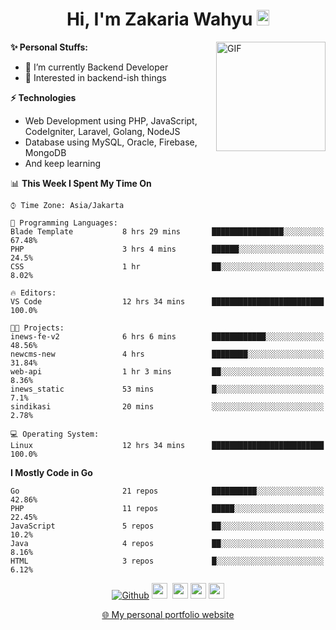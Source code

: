 <h1 align="center">Hi, I'm Zakaria Wahyu <img src="https://github.com/TheDudeThatCode/TheDudeThatCode/blob/master/Assets/Hi.gif" width="20px" height="25px"></h1>

<img align="right" alt="GIF" height="175px" src="https://www.nayakapratama.co.id/wp-content/uploads/2019/07/Website-Maintenance.gif" />

**✨ Personal Stuffs:**
- 🔭 I’m currently Backend Developer
- 🌱 Interested in backend-ish things

**⚡ Technologies**
- Web Development using PHP, JavaScript, CodeIgniter, Laravel, Golang, NodeJS
- Database using MySQL, Oracle, Firebase, MongoDB
- And keep learning

<!--START_SECTION:waka-->
📊 **This Week I Spent My Time On** 

```text
⌚︎ Time Zone: Asia/Jakarta

💬 Programming Languages: 
Blade Template           8 hrs 29 mins       ████████████████░░░░░░░░░   67.48% 
PHP                      3 hrs 4 mins        ██████░░░░░░░░░░░░░░░░░░░   24.5% 
CSS                      1 hr                ██░░░░░░░░░░░░░░░░░░░░░░░   8.02%

🔥 Editors: 
VS Code                  12 hrs 34 mins      █████████████████████████   100.0%

🐱‍💻 Projects: 
inews-fe-v2              6 hrs 6 mins        ████████████░░░░░░░░░░░░░   48.56% 
newcms-new               4 hrs               ████████░░░░░░░░░░░░░░░░░   31.84% 
web-api                  1 hr 3 mins         ██░░░░░░░░░░░░░░░░░░░░░░░   8.36% 
inews_static             53 mins             █░░░░░░░░░░░░░░░░░░░░░░░░   7.1% 
sindikasi                20 mins             ░░░░░░░░░░░░░░░░░░░░░░░░░   2.78%

💻 Operating System: 
Linux                    12 hrs 34 mins      █████████████████████████   100.0%

```

**I Mostly Code in Go** 

```text
Go                       21 repos            ██████████░░░░░░░░░░░░░░░   42.86% 
PHP                      11 repos            █████░░░░░░░░░░░░░░░░░░░░   22.45% 
JavaScript               5 repos             ██░░░░░░░░░░░░░░░░░░░░░░░   10.2% 
Java                     4 repos             ██░░░░░░░░░░░░░░░░░░░░░░░   8.16% 
HTML                     3 repos             █░░░░░░░░░░░░░░░░░░░░░░░░   6.12%

```



<!--END_SECTION:waka-->

<p align="center">
<a href="https://github.com/zakariawahyu" target="_blank"><img alt="Github" src="https://img.shields.io/badge/GitHub-%2312100E.svg?&style=for-the-badge&logo=Github&logoColor=white" /></a>
<a href="https://www.twitter.com/_zakariawahyu"><img src="https://img.shields.io/badge/twitter-%231DA1F2.svg?&style=for-the-badge&logo=twitter&logoColor=white" height=25></a> 
<a href="https://www.linkedin.com/in/zakariawahyu"><img src="https://img.shields.io/badge/linkedin-%230077B5.svg?&style=for-the-badge&logo=linkedin&logoColor=white" height=25></a> 
<a href="https://www.instagram.com/_zakariawahyu"><img src="https://img.shields.io/badge/instagram-%23E4405F.svg?&style=for-the-badge&logo=instagram&logoColor=white" height=25></a>
<a href="https://medium.com/@zakariawahyu"><img src="https://img.shields.io/badge/Medium-12100E?style=for-the-badge&logo=medium&logoColor=white" height=25></a>
</p>
<p align="center"><a href="https://www.zakariawahyu.com" target="_blank">🌐 My personal portfolio website</a></p>
